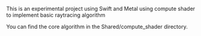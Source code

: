 This is an experimental project using Swift and Metal
using compute shader to implement basic raytracing algorithm

You can find the core algorithm in the Shared/compute_shader directory.
